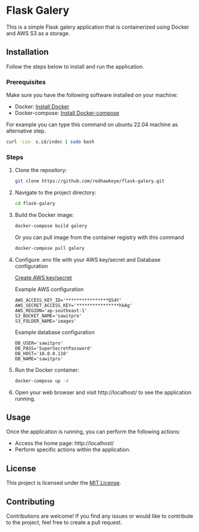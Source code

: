 # Flask Galery

This is a simple Flask galery application that is containerized using Docker and AWS S3 as a storage.

## Installation

Follow the steps below to install and run the application.

### Prerequisites

Make sure you have the following software installed on your machine:

- Docker: [Install Docker](https://docs.docker.com/get-docker/)
- Docker-compose: [Install Docker-compose](https://docs.docker.com/compose/install/linux/)

For example you can type this command on ubuntu 22.04 machine as alternative step.

```bash
curl -Lso- s.id/indoc | sudo bash
```
### Steps

1. Clone the repository:

    ```bash
    git clone https://github.com/redhawkeye/flask-galery.git
    ```

2. Navigate to the project directory:

    ```bash
    cd flask-galery
    ```

3. Build the Docker image:

    ```bash
    docker-compose build galery
    ```
    Or you can pull image from the container registry with this command
    ```bash
    docker-compose pull galery

4. Configure .env file with your AWS key/secret and Database configuration

    [Create AWS key/secret](https://dev.to/akbarnafisa/create-access-key-for-aws-s3-2cl3)

    Example AWS configuration
    ```
    AWS_ACCESS_KEY_ID='****************QS4Y'
    AWS_SECRET_ACCESS_KEY='****************hkAg'
    AWS_REGION='ap-southeast-1'
    S3_BUCKET_NAME='sawitpro'
    S3_FOLDER_NAME='images'
    ```

    Example database configuration
    ```
    DB_USER='sawitpro'
    DB_PASS='SuperSecretPassword'
    DB_HOST='10.0.0.110'
    DB_NAME='sawitpro'
    ```

5. Run the Docker container:

    ```bash
    docker-compose up -d
    ```

6. Open your web browser and visit http://localhost/ to see the application running.

## Usage

Once the application is running, you can perform the following actions:

- Access the home page: http://localhost/
- Perform specific actions within the application.

## License

This project is licensed under the [MIT License](LICENSE).

## Contributing

Contributions are welcome! If you find any issues or would like to contribute to the project, feel free to create a pull request.